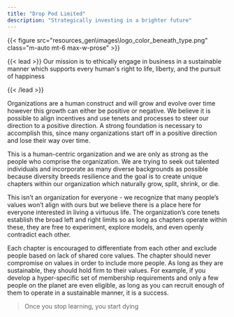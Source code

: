 ```yaml
---
title: "Drop Pod Limited"
description: "Strategically investing in a brighter future"
---
```


{{< figure src="resources\_gen\images\logo_color_beneath_type.png" class="m-auto mt-6 max-w-prose" >}}

{{< lead >}}
Our mission is to ethically engage in business in a sustainable manner which supports every human's right to life, liberty, and the pursuit of happiness

{{< /lead >}}

Organizations are a human construct and will grow and evolve over time however this growth can either be positive or negative. We believe it is possible to align incentives and use tenets and processes to steer our direction to a positive direction. A strong foundation is necessary to accomplish this, since many organizations start off in a positive direction and lose their way over time.

This is a human-centric organization and we are only as strong as the people who comprise the organization. We are trying to seek out talented individuals and incorporate as many diverse backgrounds as possible because diversity breeds resilience and the goal is to create unique chapters within our organization which naturally grow, split, shrink, or die.

This isn’t an organization for everyone - we recognize that many people’s values won’t align with ours but we believe there is a place here for everyone interested in living a virtuous life. The organization’s core tenets establish the broad left and right limits so as long as chapters operate within these, they are free to experiment, explore models, and even openly contradict each other.

Each chapter is encouraged to differentiate from each other and exclude people based on lack of shared core values. The chapter should never compromise on values in order to include more people. As long as they are sustainable, they should hold firm to their values. For example, if you develop a hyper-specific set of membership requirements and only a few people on the planet are even eligible, as long as you can recruit enough of them to operate in a sustainable manner, it is a success.

> Once you stop learning, you start dying







